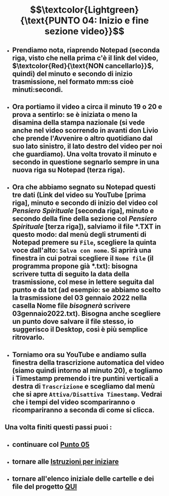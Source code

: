 # $$\textcolor{Lightgreen}{\text{PUNTO 04: Inizio e fine sezione video}}$$

- ## Prendiamo nota, riaprendo Notepad (seconda riga, visto che nella prima c'è il link del video, $\textcolor{Red}{\text{NON cancellarlo}}$, quindi) del minuto e secondo di inizio trasmissione, nel formato mm:ss cioè minuti:secondi. ##
- ## Ora portiamo il video a circa il minuto 19 o 20 e prova a sentirlo: se è iniziata o meno la disamina della stampa nazionale (si vede anche nel video scorrendo in avanti don Livio che prende l'Avvenire o altro quotidiano dal suo lato sinistro, il lato destro del video per noi che guardiamo). Una volta trovato il minuto e secondo in questione segnarlo sempre in una nuova riga su Notepad (terza riga). ##
- ## Ora che abbiamo segnato su Notepad questi tre dati (Link del video su YouTube [prima riga], minuto e secondo di inizio del video col *Pensiero Spirituale* [seconda riga], minuto e secondo della fine della sezione col *Pensiero Spirituale* [terza riga]), salviamo il file \*.TXT in questo modo: dal menù degli strumenti di Notepad premere su `File`, scegliere la quinta voce dall'alto: `Salva con nome`. Si aprirà una finestra in cui potrai scegliere il `Nome file` (il programma propone già \*.txt): bisogna scrivere tutta di seguito la data della trasmissione, col mese in lettere seguita dal punto e da txt (ad esempio: se abbiamo scelto la trasmissione del 03 gennaio 2022 nella casella Nome file *bisognerà* scrivere 03gennaio2022.txt). Bisogna anche scegliere un punto dove salvare il file stesso, io suggerisco il Desktop, così è più semplice ritrovarlo. ##

- ## Torniamo ora su YouTube e andiamo sulla finestra della trascrizione automatica del video (siamo quindi intorno al minuto 20), e togliamo i Timestamp premendo i tre puntini verticali a destra di `Trascrizione` e scegliamo dal menù che si apre `Attiva/Disattiva Timestamp`. Vedrai che i tempi del video scompariranno o ricompariranno a seconda di come si clicca. ##

## Una volta finiti questi passi puoi : ##
- ## continuare col [Punto 05](https://github.com/EmanueleTinari/Pensieri/blob/main/Istruzioni/05_) ##
- ## tornare alle [Istruzioni per iniziare](https://github.com/EmanueleTinari/Pensieri/blob/main/Istruzioni%20per%20iniziare.md) ##
- ## tornare all'elenco iniziale delle cartelle e dei file del progetto [QUI](https://github.com/EmanueleTinari/Pensieri) ##
